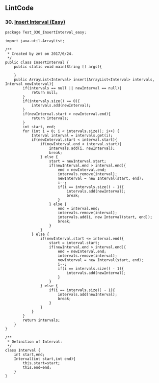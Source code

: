 ## LintCode
### 30. <a href="http://lintcode.com/problem/insert-interval"> Insert Interval (Easy) </a>

	package Test_030_InsertInterval_easy;

	import java.util.ArrayList;
	
	/**
	 * Created by zmt on 2017/6/24.
	 */
	public class InsertInterval {
	    public static void main(String [] args){
	        
	    }
	    public ArrayList<Interval> insert(ArrayList<Interval> intervals, Interval newInterval){
	        if(intervals == null || newInterval == null){
	            return null;
	        }
	        if(intervals.size() == 0){
	            intervals.add(newInterval);
	        }
	        if(newInterval.start > newInterval.end){
	            return intervals;
	        }
	        int start, end;
	        for (int i = 0; i < intervals.size(); i++) {
	            Interval interval = intervals.get(i);
	            if(newInterval.start < interval.start){
	                if(newInterval.end < interval.start){
	                    intervals.add(i, newInterval);
	                    break;
	                } else {
	                    start = newInterval.start;
	                    if(newInterval.end > interval.end){
	                        end = newInterval.end;
	                        intervals.remove(interval);
	                        newInterval = new Interval(start, end);
	                        i--;
	                        if(i == intervals.size() - 1){
	                            intervals.add(newInterval);
	                            break;
	                        }
	                    } else {
	                        end = interval.end;
	                        intervals.remove(interval);
	                        intervals.add(i, new Interval(start, end));
	                        break;
	                    }
	                }
	            } else {
	                if(newInterval.start <= interval.end){
	                    start = interval.start;
	                    if(newInterval.end > interval.end){
	                        end = newInterval.end;
	                        intervals.remove(interval);
	                        newInterval = new Interval(start, end);
	                        i--;
	                        if(i == intervals.size() - 1){
	                            intervals.add(newInterval);
	                        }
	                    }
	                } else {
	                    if(i == intervals.size() - 1){
	                        intervals.add(newInterval);
	                        break;
	                    }
	                }
	            }
	        }
	        return intervals;
	    }
	}
	
	/**
	 * Definition of Interval:
	 */
	class Interval {
	    int start,end;
	    Interval(int start,int end){
	        this.start=start;
	        this.end=end;
	    }
	}
